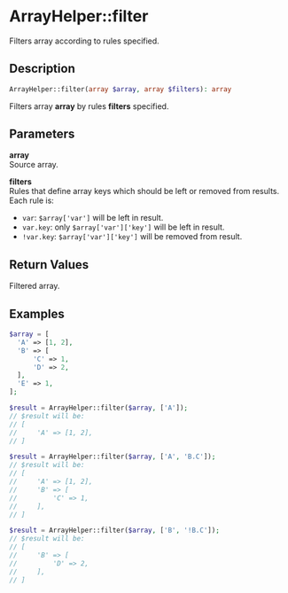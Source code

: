 # ArrayHelper::filter

Filters array according to rules specified.

## Description

```php
ArrayHelper::filter(array $array, array $filters): array
```

Filters array **array** by rules **filters** specified.

## Parameters

**array**  
Source array.

**filters**   
Rules that define array keys which should be left or removed from results.  
Each rule is:
    
- `var`: `$array['var']` will be left in result.
- `var.key`: only `$array['var']['key']` will be left in result.
- `!var.key`: `$array['var']['key']` will be removed from result.


## Return Values

Filtered array.

## Examples

```php
$array = [
  'A' => [1, 2],
  'B' => [
      'C' => 1,
      'D' => 2,
  ],
  'E' => 1,
];

$result = ArrayHelper::filter($array, ['A']);
// $result will be:
// [
//     'A' => [1, 2],
// ]

$result = ArrayHelper::filter($array, ['A', 'B.C']);
// $result will be:
// [
//     'A' => [1, 2],
//     'B' => [
//         'C' => 1,
//     ],
// ]

$result = ArrayHelper::filter($array, ['B', '!B.C']);
// $result will be:
// [
//     'B' => [
//         'D' => 2,
//     ],
// ]
```
